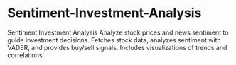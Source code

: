 # Sentiment-Investment-Analysis
Sentiment Investment Analysis Analyze stock prices and news sentiment to guide investment decisions. Fetches stock data, analyzes sentiment with VADER, and provides buy/sell signals. Includes visualizations of trends and correlations. 
